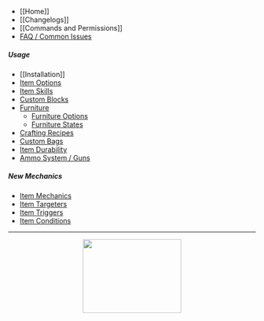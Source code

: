 * [[Home]]
* [[Changelogs]]
* [[Commands and Permissions]]
* [FAQ / Common Issues](FAQ)

##### Usage
  * [[Installation]]
  * [Item Options](Options)
  * [Item Skills](Usage)
  * [Custom Blocks](Custom-Blocks)
  * [Furniture](Furniture) 
    * [Furniture Options](Furniture/Options)
    * [Furniture States](Furniture-States)
  * [Crafting Recipes](Recipes)
  * [Custom Bags](Bags)
  * [Item Durability](CustomDurability)
  * [Ammo System / Guns](Ammo)

##### New Mechanics
  * [Item Mechanics](Skills/Mechanics)
  * [Item Targeters](Skills/Targeters)
  * [Item Triggers](Skills/Triggers)
  * [Item Conditions](Skills/Conditions)

<hr>

<div align="center" width="100px">
<a href="https://bisecthosting.com/mythiccraft">
<img src="https://www.bisecthosting.com/partners/custom-banners/fcbe6cdc-f647-4270-8a5c-b33b91617613.png" width="200px" height="150px" />
</a>
</div>